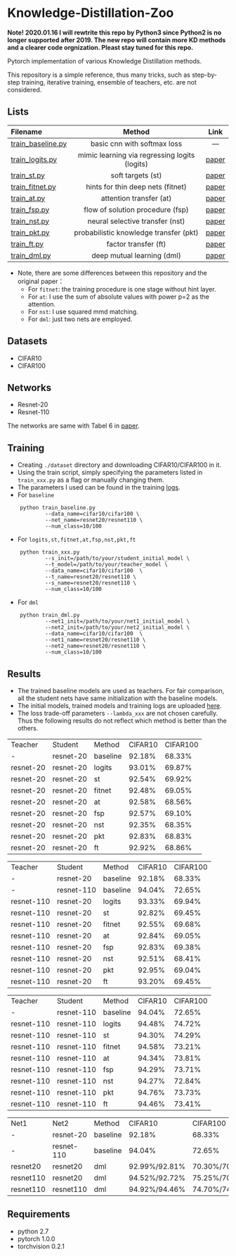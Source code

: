 # Knowledge-Distillation-Zoo
**Note! 2020.01.16 I will rewtrite this repo by Python3 since Python2 is no longer supported after 2019. The new repo will contain more KD methods and a clearer code orgnization. Pleast stay tuned for this repo.**

Pytorch implementation of various Knowledge Distillation methods. 

This repository is a simple reference, thus many tricks, such as step-by-step training, iterative training, ensemble of teachers,  etc. are not considered.

## Lists
  Filename| Method|  Link
  :----| :-----: | :----:    
  [train_baseline.py](https://github.com/AberHu/Knowledge-Distillation-Zoo/blob/master/train_baseline.py) | basic cnn with softmax loss |   —    
  [train_logits.py](https://github.com/AberHu/Knowledge-Distillation-Zoo/blob/master/train_logits.py)   | mimic learning via regressing logits (logits) | [paper](http://papers.nips.cc/paper/5484-do-deep-nets-really-need-to-be-deep.pdf) 
  [train_st.py](https://github.com/AberHu/Knowledge-Distillation-Zoo/blob/master/train_st.py)   | soft targets (st) | [paper](https://arxiv.org/pdf/1503.02531.pdf) 
  [train_fitnet.py](https://github.com/AberHu/Knowledge-Distillation-Zoo/blob/master/train_fitnet.py)   | hints for thin deep nets (fitnet) | [paper](https://arxiv.org/pdf/1412.6550.pdf) 
  [train_at.py](https://github.com/AberHu/Knowledge-Distillation-Zoo/blob/master/train_at.py)   | attention transfer (at) | [paper](https://arxiv.org/pdf/1612.03928.pdf) 
  [train_fsp.py](https://github.com/AberHu/Knowledge-Distillation-Zoo/blob/master/train_fsp.py)   | flow of solution procedure (fsp) | [paper](http://openaccess.thecvf.com/content_cvpr_2017/papers/Yim_A_Gift_From_CVPR_2017_paper.pdf) 
  [train_nst.py](https://github.com/AberHu/Knowledge-Distillation-Zoo/blob/master/train_nst.py)   | neural selective transfer (nst) | [paper](https://arxiv.org/pdf/1707.01219.pdf) 
  [train_pkt.py](https://github.com/AberHu/Knowledge-Distillation-Zoo/blob/master/train_pkt.py)   | probabilistic knowledge transfer (pkt) | [paper](http://openaccess.thecvf.com/content_ECCV_2018/papers/Nikolaos_Passalis_Learning_Deep_Representations_ECCV_2018_paper.pdf) 
  [train_ft.py](https://github.com/AberHu/Knowledge-Distillation-Zoo/blob/master/train_ft.py)   | factor transfer (ft) | [paper](https://arxiv.org/pdf/1802.04977.pdf)
  [train_dml.py](https://github.com/AberHu/Knowledge-Distillation-Zoo/blob/master/train_dml.py)   | deep mutual learning (dml) | [paper](https://arxiv.org/pdf/1706.00384.pdf)

- Note, there are some differences between this repository and the original paper：
	- For `fitnet`: the training procedure is one stage without hint layer.
	- For `at`: I use the sum of absolute values with power p=2 as the attention.
	- For `nst`: I use squared mmd matching.
	- For `dml`: just two nets are employed.

## Datasets
- CIFAR10
- CIFAR100

## Networks
- Resnet-20
- Resnet-110

The networks are same with Tabel 6 in [paper](https://arxiv.org/pdf/1512.03385.pdf).

## Training
- Creating `./dataset` directory and downloading CIFAR10/CIFAR100 in it.
- Using the train script, simply specifying the parameters listed in  `train_xxx.py`  as a flag or manually changing them.
- The parameters I used can be found in the training [logs](https://pan.baidu.com/s/1OpNH0E8IcQkiv1tFWsQt_w?errno=0&errmsg=Auth%20Login%20Sucess&&bduss=&ssnerror=0&traceid=#list/path=%2F).
- For `baseline`
```Shell
    python train_baseline.py
			--data_name=cifar10/cifar100 \
			--net_name=resnet20/resnet110 \
			--num_class=10/100
```
- For `logits,st,fitnet,at,fsp,nst,pkt,ft`
```Shell
    python train_xxx.py
		    --s_init=/path/to/your/student_initial_model \
		    --t_model=/path/to/your/teacher_model \
			--data_name=cifar10/cifar100  \
			--t_name=resnet20/resnet110 \
			--s_name=resnet20/resnet110 \
			--num_class=10/100
```
- For `dml`
```Shell
    python train_dml.py
		    --net1_init=/path/to/your/net1_initial_model \
		    --net2_init=/path/to/your/net2_initial_model \
			--data_name=cifar10/cifar100  \
			--net1_name=resnet20/resnet110 \
			--net2_name=resnet20/resnet110 \
			--num_class=10/100
```

## Results
- The trained baseline models are used as teachers. For fair comparison, all the student nets have same initialization with the baseline models.
- The initial models, trained models and training logs are uploaded [here](https://pan.baidu.com/s/1OpNH0E8IcQkiv1tFWsQt_w?errno=0&errmsg=Auth%20Login%20Sucess&&bduss=&ssnerror=0&traceid=#list/path=%2F).
- The loss trade-off parameters `--lambda_xxx` are not chosen carefully. Thus the following results do not reflect which method is better than the others.

<table>
   <tr>
      <td>Teacher</td>
      <td>Student</td>
      <td>Method</td>
      <td>CIFAR10</td>
      <td>CIFAR100</td>
   </tr>
   <tr>
      <td>-</td>
      <td>resnet-20</td>
      <td>baseline</td>
      <td>92.18%</td>
      <td>68.33%</td>
   </tr>
   <tr>
      <td>resnet-20</td>
      <td>resnet-20</td>
      <td>logits</td>
      <td>93.01%</td>
      <td>69.87%</td>
   </tr>
   <tr>
      <td>resnet-20</td>
      <td>resnet-20</td>
      <td>st</td>
      <td>92.54%</td>
      <td>69.92%</td>
   </tr>
   <tr>
      <td>resnet-20</td>
      <td>resnet-20</td>
      <td>fitnet</td>
      <td>92.48%</td>
      <td>69.05%</td>
   </tr>
   <tr>
      <td>resnet-20</td>
      <td>resnet-20</td>
      <td>at</td>
      <td>92.58%</td>
      <td>68.56%</td>
   </tr>
   <tr>
      <td>resnet-20</td>
      <td>resnet-20</td>
      <td>fsp</td>
      <td>92.57%</td>
      <td>69.10%</td>
   </tr>
   <tr>
      <td>resnet-20</td>
      <td>resnet-20</td>
      <td>nst</td>
      <td>92.35%</td>
      <td>68.35%</td>
   </tr>
   <tr>
      <td>resnet-20</td>
      <td>resnet-20</td>
      <td>pkt</td>
      <td>92.83%</td>
      <td>68.83%</td>
   </tr>
   <tr>
      <td>resnet-20</td>
      <td>resnet-20</td>
      <td>ft</td>
      <td>92.92%</td>
      <td>68.86%</td>
   </tr>
</table>

<table>
   <tr>
      <td>Teacher</td>
      <td>Student</td>
      <td>Method</td>
      <td>CIFAR10</td>
      <td>CIFAR100</td>
   </tr>
   <tr>
      <td>-</td>
      <td>resnet-20</td>
      <td>baseline</td>
      <td>92.18%</td>
      <td>68.33%</td>
   </tr>
   <tr>
      <td>-</td>
      <td>resnet-110</td>
      <td>baseline</td>
      <td>94.04%</td>
      <td>72.65%</td>
   </tr>
   <tr>
      <td>resnet-110</td>
      <td>resnet-20</td>
      <td>logits</td>
      <td>93.33%</td>
      <td>69.94%</td>
   </tr>
   <tr>
      <td>resnet-110</td>
      <td>resnet-20</td>
      <td>st</td>
      <td>92.82%</td>
      <td>69.45%</td>
   </tr>
   <tr>
      <td>resnet-110</td>
      <td>resnet-20</td>
      <td>fitnet</td>
      <td>92.55%</td>
      <td>69.68%</td>
   </tr>
   <tr>
      <td>resnet-110</td>
      <td>resnet-20</td>
      <td>at</td>
      <td>92.84%</td>
      <td>69.05%</td>
   </tr>
   <tr>
      <td>resnet-110</td>
      <td>resnet-20</td>
      <td>fsp</td>
      <td>92.83%</td>
      <td>69.38%</td>
   </tr>
   <tr>
      <td>resnet-110</td>
      <td>resnet-20</td>
      <td>nst</td>
      <td>92.51%</td>
      <td>68.41%</td>
   </tr>
   <tr>
      <td>resnet-110</td>
      <td>resnet-20</td>
      <td>pkt</td>
      <td>92.95%</td>
      <td>69.04%</td>
   </tr>
   <tr>
      <td>resnet-110</td>
      <td>resnet-20</td>
      <td>ft</td>
      <td>93.20%</td>
      <td>69.45%</td>
   </tr>
</table>

<table>
   <tr>
      <td>Teacher</td>
      <td>Student</td>
      <td>Method</td>
      <td>CIFAR10</td>
      <td>CIFAR100</td>
   </tr>
   <tr>
      <td>-</td>
      <td>resnet-110</td>
      <td>baseline</td>
      <td>94.04%</td>
      <td>72.65%</td>
   </tr>
   <tr>
      <td>resnet-110</td>
      <td>resnet-110</td>
      <td>logits</td>
      <td>94.48%</td>
      <td>74.72%</td>
   </tr>
   <tr>
      <td>resnet-110</td>
      <td>resnet-110</td>
      <td>st</td>
      <td>94.30%</td>
      <td>74.29%</td>
   </tr>
   <tr>
      <td>resnet-110</td>
      <td>resnet-110</td>
      <td>fitnet</td>
      <td>94.58%</td>
      <td>73.21%</td>
   </tr>
   <tr>
      <td>resnet-110</td>
      <td>resnet-110</td>
      <td>at</td>
      <td>94.34%</td>
      <td>73.81%</td>
   </tr>
   <tr>
      <td>resnet-110</td>
      <td>resnet-110</td>
      <td>fsp</td>
      <td>94.29%</td>
      <td>73.71%</td>
   </tr>
   <tr>
      <td>resnet-110</td>
      <td>resnet-110</td>
      <td>nst</td>
      <td>94.27%</td>
      <td>72.84%</td>
   </tr>
   <tr>
      <td>resnet-110</td>
      <td>resnet-110</td>
      <td>pkt</td>
      <td>94.76%</td>
      <td>73.73%</td>
   </tr>
   <tr>
      <td>resnet-110</td>
      <td>resnet-110</td>
      <td>ft</td>
      <td>94.46%</td>
      <td>73.41%</td>
   </tr>
</table>

<table>
   <tr>
      <td>Net1</td>
      <td>Net2</td>
      <td>Method</td>
      <td>CIFAR10</td>
      <td>CIFAR100</td>
   </tr>
   <tr>
      <td>-</td>
      <td>resnet-20</td>
      <td>baseline</td>
      <td>92.18%</td>
      <td>68.33%</td>
   </tr>
   <tr>
      <td>-</td>
      <td>resnet-110</td>
      <td>baseline</td>
      <td>94.04%</td>
      <td>72.65%</td>
   </tr>
   <tr>
      <td>resnet20</td>
      <td>resnet20</td>
      <td>dml</td>
      <td>92.99%/92.81%</td>
      <td>70.30%/70.19%</td>
   </tr>
   <tr>
      <td>resnet110</td>
      <td>resnet20</td>
      <td>dml</td>
      <td>94.52%/92.72%</td>
      <td>75.25%/70.26%</td>
   </tr>
   <tr>
      <td>resnet110</td>
      <td>resnet110</td>
      <td>dml</td>
      <td>94.92%/94.46%</td>
      <td>74.70%/74.91%</td>
   </tr>
</table>


## Requirements
- python 2.7
- pytorch 1.0.0
- torchvision 0.2.1
